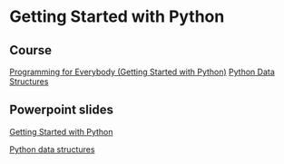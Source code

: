 # Getting Started with Python

## Course
[Programming for Everybody (Getting Started with Python)](https://www.coursera.org/learn/python/home/week/1)
[Python Data Structures](https://www.coursera.org/learn/python-data/home/info)

## Powerpoint slides 
[Getting Started with Python](https://utadeoeduco0-my.sharepoint.com/:p:/g/personal/laurav_suarezg_utadeo_edu_co/ETMLRxI7yWtIiId5z6o2zEIBqR6BnbacPuYQneBS37KB6w?e=vkeEXA)

[Python data structures](https://utadeoeduco0-my.sharepoint.com/:p:/g/personal/laurav_suarezg_utadeo_edu_co/EYlqKYSpseRMqxCE72Lv32gBlUPH-dsBR86RTWZAY1aG4A?e=32yIKR)
